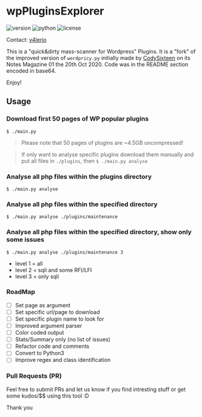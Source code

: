  # wpPluginsExplorer
 
![version](https://img.shields.io/badge/version-0.1-blue)
![python](https://img.shields.io/badge/python-2.7-yellow)
![license](https://img.shields.io/badge/license-MIT-green)


Contact: [v4lerio](https://twitter.com/valeriocestrone)

This is a "quick&dirty mass-scanner for Wordpress" Plugins. It is a "fork" of the improved version of `wordpricy.py` initially made by [CodySixteen](https://twitter.com/CodySixteen) on its Notes Magazine 01 the 20th Oct 2020. Code was in the README section encoded in base64.

Enjoy!
## Usage

### Download first 50 pages of WP popular plugins
```$ ./main.py```

> Please note that 50 pages of plugins are ~4.5GB uncompressed! 

> If only want to analyse specific plugins download them manually and put all files in `./plugins`, then ```$ ./main.py analyse```

### Analyse all php files within the plugins directory
```$ ./main.py analyse```

### Analyse all php files within the specified directory
```$ ./main.py analyse ./plugins/maintenance```

### Analyse all php files within the specified directory, show only some issues
```$ ./main.py analyse ./plugins/maintenance 3```

- level 1 = all
- level 2 = sqli and some RFI/LFI
- level 3 = only sqli

### RoadMap

- [ ] Set page as argument
- [ ] Set specific url/page to download
- [ ] Set specific plugin name to look for
- [ ] Improved argument parser
- [ ] Color coded output
- [ ] Stats/Summary only (no list of issues)
- [ ] Refactor code and comments
- [ ] Convert to Python3
- [ ] Improve regex and class identification

### Pull Requests (PR)

Feel free to submit PRs and let us know if you find intresting stuff or get some kudos/$$ using this tool :D 

Thank you
